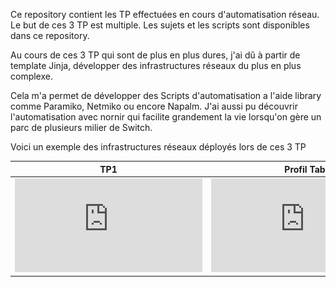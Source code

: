 Ce repository contient les TP effectuées en cours d'automatisation réseau.
Le but de ces 3 TP est multiple. Les sujets et les scripts sont disponibles dans ce repository.

Au cours de ces 3 TP qui sont de plus en plus dures, j'ai dû à partir de template Jinja, développer des infrastructures réseaux du plus en plus complexe.

Cela m'a permet de développer des Scripts d'automatisation a l'aide library comme Paramiko, Netmiko ou encore Napalm. J'ai aussi pu découvrir l'automatisation avec nornir qui facilite grandement la vie lorsqu'on gère un parc de plusieurs milier de Switch.

Voici un exemple des infrastructures réseaux déployés lors de ces 3 TP

TP1         |  Profil Tab |  Profil Tab
:-------------------------:|:-------------------------:|:-------------------------:
![](https://github.com/Damien-OLLIER/TP_Automatisation_Reseaux/blob/master/TP_Automatisation_Reseaux/Sujet_TP%2001.pdf)  |  ![](https://github.com/Damien-OLLIER/TP_Automatisation_Reseaux/blob/master/TP_Automatisation_Reseaux/Sujet_TP%2002.pdf)|  ![](https://github.com/Damien-OLLIER/TP_Automatisation_Reseaux/blob/master/TP_Automatisation_Reseaux/Sujet_TP%2003.pdf)



